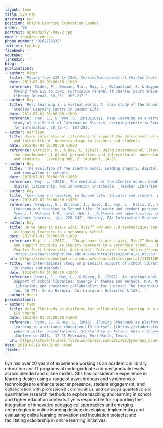 ```yaml
---
layout: team
title: Lyn Hay
greeting: Lyn
position: Online Learning Innovation Leader
order: '02'
portrait: uploads/lyn-hay-2.jpg
email: lhay@csu.edu.au
phone_number: '0262726332'
twitter: lyn_hay
facebook: ''
youtube: ''
linkedin: ''
blog: ''
publications:
- author: Hider
  title: 'Moving from LIS to IS+L: Curriculum renewal at Charles Sturt University'
  date: 2011-07-01 00:00:00 +1000
  reference: 'Hider, P., Kennan, M.A., Hay, L., McCausland, S. & Qayyum, A.  (2011).
    Moving from LIS to IS+L: Curriculum renewal at Charles Sturt University.  _Australian
    Library Journal, 60_(3), 205-217.'
- author: Hay
  title: 'Real learning in a virtual world: A  case study of the School of Information
    Studies’ Learning Centre in Second Life'
  date: 2011-07-01 00:00:00 +1000
  reference: 'Hay, L., & Pymm, B. (2010/2011). Real learning in a virtual world: A  case
    study of the School of Information Studies’ Learning Centre in Second Life.  _Education
    for Information, 28_(2-4), 187-202.'
- author: Garrison
  title: Using international literature to support the development of global perspectives
    and intercultural  understandings in teachers and students
  date: 2015-07-01 00:00:00 +1000
  reference: Garrison, K., & Hay, L. (2015). Using international literature to support
    the development of global perspectives and intercultural  understandings in teachers
    and students. _Learning Hub, 2_ (Autumn), 14-18.
- author: Hay
  title: 'The evolution of the iCentre model: Leading inquiry, digital citizenship,
    and innovation in schools'
  date: 2015-07-01 00:00:00 +1000
  reference: 'Hay, L. (2015). The evolution of the iCentre model: Leading inquiry,
    digital citizenship, and innovation in schools. _Teacher Librarian, 42_(4), 15-19.'
- author: Hay
  title: 'Learning and teaching in Second Life: Educator and student  perspectives'
  date: 2013-07-01 00:00:00 +1000
  reference: 'Gregory, S., Willems, J., Wood, D., Hay, L., Ellis, A., & Jacka, L.  (2013).
    Learning and teaching in Second Life: Educator and student perspectives. In B.
    Tynan, J. Willems & R. James (Eds.), _Outlooks and opportunities in blended and
    distance learning_ (pp. 220-242). Hershey, PA: Information Science (IGI Global).'
- author: Hay
  title: Do we have to use a wiki, Miss?” How Web 2.0 technologies can support students
    as inquiry learners in a secondary school
  date: 2017-07-01 00:00:00 +1000
  reference: Hay, L . (2017). _“Do we have to use a wiki, Miss?” How Web 2.0 technologies
    can support students as inquiry learners in a secondary school._ (Doctoral dissertation,
    Charles Sturt University, Australia). Retrieved from [https://researchoutput.csu.edu.au/ws/portalfiles/portal/11051269](https://researchoutput.csu.edu.au/ws/portalfiles/portal/11051269
    "https://researchoutput.csu.edu.au/ws/portalfiles/portal/11051269")
  url: https://researchoutput.csu.edu.au/ws/portalfiles/portal/11051269
- title: 'An international study on principal support of school libraries: Synergy
    in themes and methods'
  date: 2018-07-01 00:00:00 +1000
  reference: 'Henri, J., Hay, L., & Oberg, D. (2017). An international study on principal
    support of school libraries: Synergy in themes and methods. M.A. Mardis (Ed.),
    _Librarians and educators collaborating for success: The international perspective,_
    (pp. 10-27). Santa Barbara, CA: Libraries Unlimited & IASL. '
  author: Henri
presentations:
- author: Pymm
  title: Using Etherpads as platforms for collaborative learning in a distance education
    LIS course’
  date: 2013-07-01 00:00:00 +1000
  reference: 'Pymm, B., & Hay, L. (2013). [‘Using Etherpads as platforms for collaborative
    learning in a distance education LIS course’. ](https://studentslearn.files.wordpress.com/2011/02/pymm-hay_iconference2013_a4poster.pdf)\[Refereed
    paper & poster presentation\] _Scholarship in Action: Data – Innovation – Wisdom.
    iConference 2013._ 12-15 February, Fort Worth, Texas.'
  url: https://studentslearn.files.wordpress.com/2011/02/pymm-hay_iconference2013_a4poster.pdf
date: 2018-06-19 04:09:08 +0000
flickr: ''
---
```


Lyn has over 20 years of experience working as an academic in library, education and IT programs at undergraduate and postgraduate levels across blended and online modes. She has considerable experience in learning design using a range of asynchronous and synchronous technologies to enhance teacher presence, student engagement, and collaboration with professional communities, and employs qualitative and quantitative research methods to explore teaching and learning in school and higher education contexts. Lyn is responsible for supporting the integration of innovative pedagogical approaches and emerging technologies in online learning design; developing, implementing and evaluating online learning innovation and incubation projects; and facilitating scholarship in online learning initiatives.
